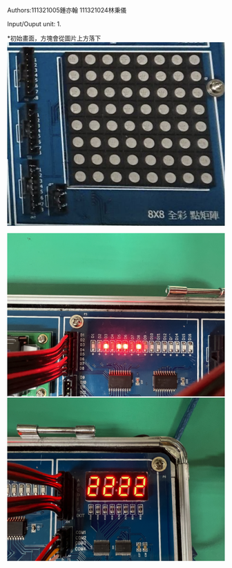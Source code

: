 

Authors:111321005鍾亦翰 111321024林秉儀

Input/Ouput unit:
1.

*初始畫面，方塊會從圖片上方落下
![image](images/wahhh)

![My Image](images/IMG_4617.jpg)
![My Image](images/IMG_4618.jpg)

